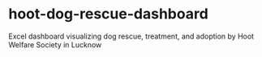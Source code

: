 # hoot-dog-rescue-dashboard
Excel dashboard visualizing dog rescue, treatment, and adoption by Hoot Welfare Society in Lucknow
